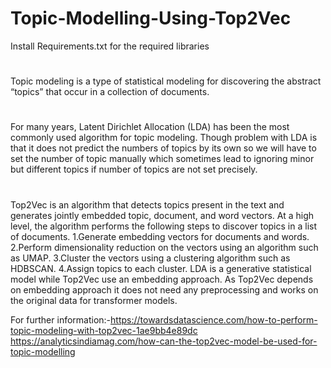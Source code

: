 # Topic-Modelling-Using-Top2Vec


Install Requirements.txt for the required libraries
#
Topic modeling is a type of statistical modeling for discovering the abstract “topics” that occur 
in a collection of documents.
#
For many years, Latent Dirichlet Allocation (LDA) has been the most commonly used algorithm for topic modeling. Though problem with LDA is that it does not predict the numbers of topics by its own so we will have to set the number of topic manually which sometimes lead to ignoring minor but different topics if number of topics are not 
set precisely.
#
Top2Vec is an algorithm that detects topics present in the text and generates jointly embedded topic, document, and word vectors. At a high level, the algorithm performs the following steps to discover topics in a list of documents.
  1.Generate embedding vectors for documents and words.
  2.Perform dimensionality reduction on the vectors using an algorithm such as UMAP.
  3.Cluster the vectors using a clustering algorithm such as HDBSCAN.
  4.Assign topics to each cluster.
 LDA is a generative statistical model while Top2Vec use an embedding approach.
 As Top2Vec depends on embedding approach it does not need any preprocessing and works on the original data for transformer models.
 
 
For further information:-https://towardsdatascience.com/how-to-perform-topic-modeling-with-top2vec-1ae9bb4e89dc
                         https://analyticsindiamag.com/how-can-the-top2vec-model-be-used-for-topic-modelling
    

